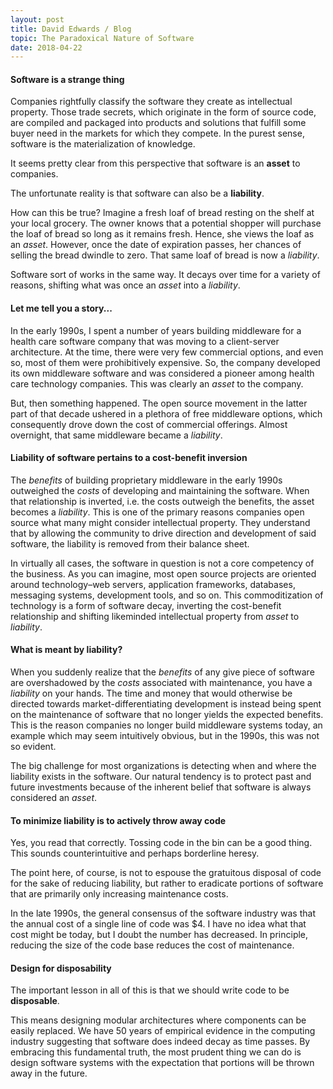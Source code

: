 ```yaml
---
layout: post
title: David Edwards / Blog
topic: The Paradoxical Nature of Software
date: 2018-04-22
---
```

#### Software is a strange thing

Companies rightfully classify the software they create as intellectual property. Those trade secrets, which originate
in the form of source code, are compiled and packaged into products and solutions that fulfill some buyer need in the
markets for which they compete. In the purest sense, software is the materialization of knowledge.

It seems pretty clear from this perspective that software is an **asset** to companies.

The unfortunate reality is that software can also be a **liability**.

How can this be true? Imagine a fresh loaf of bread resting on the shelf at your local grocery. The owner knows that a
potential shopper will purchase the loaf of bread so long as it remains fresh. Hence, she views the loaf as an
_asset_. However, once the date of expiration passes, her chances of selling the bread dwindle to zero. That same loaf
of bread is now a _liability_.

Software sort of works in the same way. It decays over time for a variety of reasons, shifting what was once an
_asset_ into a _liability_.

#### Let me tell you a story...

In the early 1990s, I spent a number of years building middleware for a health care software company that was moving to
a client-server architecture. At the time, there were very few commercial options, and even so, most of them were
prohibitively expensive. So, the company developed its own middleware software and was considered a pioneer among
health care technology companies. This was clearly an _asset_ to the company.

But, then something happened. The open source movement in the latter part of that decade ushered in a plethora of free
middleware options, which consequently drove down the cost of commercial offerings. Almost overnight, that same
middleware became a _liability_.

#### Liability of software pertains to a cost-benefit inversion

The _benefits_ of building proprietary middleware in the early 1990s outweighed the _costs_ of developing and
maintaining the software. When that relationship is inverted, i.e. the costs outweigh the benefits, the asset becomes a
_liability_. This is one of the primary reasons companies open source what many might consider intellectual property.
They understand that by allowing the community to drive direction and development of said software, the liability is removed from their balance sheet.

In virtually all cases, the software in question is not a core competency of the business. As you can imagine, most
open source projects are oriented around technology–web servers, application frameworks, databases, messaging systems,
development tools, and so on. This commoditization of technology is a form of software decay, inverting the
cost-benefit relationship and shifting likeminded intellectual property from _asset_ to _liability_.

#### What is meant by liability?

When you suddenly realize that the _benefits_ of any give piece of software are overshadowed by the _costs_ associated
with maintenance, you have a _liability_ on your hands. The time and money that would otherwise be directed towards
market-differentiating development is instead being spent on the maintenance of software that no longer yields the
expected benefits. This is the reason companies no longer build middleware systems today, an example which may seem
intuitively obvious, but in the 1990s, this was not so evident.

The big challenge for most organizations is detecting when and where the liability exists in the software. Our natural
tendency is to protect past and future investments because of the inherent belief that software is always considered an
_asset_.

#### To minimize liability is to actively throw away code

Yes, you read that correctly. Tossing code in the bin can be a good thing. This sounds counterintuitive and perhaps
borderline heresy.

The point here, of course, is not to espouse the gratuitous disposal of code for the sake of reducing liability, but
rather to eradicate portions of software that are primarily only increasing maintenance costs.

In the late 1990s, the general consensus of the software industry was that the annual cost of a single line of code was
$4. I have no idea what that cost might be today, but I doubt the number has decreased. In principle, reducing the size
of the code base reduces the cost of maintenance.

#### Design for disposability

The important lesson in all of this is that we should write code to be **disposable**.

This means designing modular architectures where components can be easily replaced. We have 50 years of empirical
evidence in the computing industry suggesting that software does indeed decay as time passes. By embracing this
fundamental truth, the most prudent thing we can do is design software systems with the expectation that portions will
be thrown away in the future.
